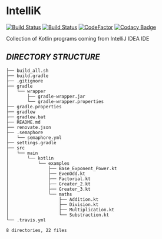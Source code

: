 # IntelliK

[![Build Status](https://travis-ci.com/crazyuploader/IntelliK.svg?branch=master)](https://travis-ci.com/crazyuploader/IntelliK)
[![Build Status](https://crazyuploader.semaphoreci.com/badges/IntelliK.svg)](https://crazyuploader.semaphoreci.com/projects/IntelliK)
[![CodeFactor](https://www.codefactor.io/repository/github/crazyuploader/intellik/badge)](https://www.codefactor.io/repository/github/crazyuploader/intellik)
[![Codacy Badge](https://app.codacy.com/project/badge/Grade/5bb69ae7b84749f08fbdf9519db09848)](https://www.codacy.com/manual/jugalkishor839/IntelliK?utm_source=github.com&amp;utm_medium=referral&amp;utm_content=crazyuploader/IntelliK&amp;utm_campaign=Badge_Grade)

Collection of Kotlin programs coming from IntelliJ IDEA IDE

***DIRECTORY STRUCTURE***
---
```.
├── build_all.sh
├── build.gradle
├── .gitignore
├── gradle
│   └── wrapper
│       ├── gradle-wrapper.jar
│       └── gradle-wrapper.properties
├── gradle.properties
├── gradlew
├── gradlew.bat
├── README.md
├── renovate.json
├── .semaphore
│   └── semaphore.yml
├── settings.gradle
├── src
│   └── main
│       └── kotlin
│           └── examples
│               ├── Base_Exponent_Power.kt
│               ├── EvenOdd.kt
│               ├── Factorial.kt
│               ├── Greater_2.kt
│               ├── Greater_3.kt
│               └── maths
│                   ├── Addition.kt
│                   ├── Division.kt
│                   ├── Multiplication.kt
│                   └── Substraction.kt
└── .travis.yml

8 directories, 22 files
```
